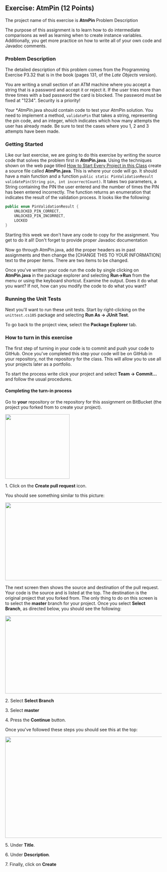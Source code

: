 ## Exercise: AtmPin (12 Points)

The project name of this exercise is **AtmPin** Problem Description

The purpose of this assignment is to learn how to do intermediate comparisons as well as learning when to create instance variables. Additionally, you get more practice on how to write all of your own code and Javadoc comments.

### Problem Description

The detailed description of this problem comes from the Programming Exercise P3.32 that is in the book (pages 131, of the _Late Objects_ version).

You are writing a small section of an ATM machine where you accept a string that is a password and accept it or reject it. If the user tries more than three times with a bad password the card is blocked. The password must be fixed at "1234". Security is a priority!

Your **AtmPin*.java should contain code to test your AtmPin solution. You need to implement a method, `validatePin` that takes a string, representing the pin code, and an integer, which indicates which how many attempts the user has already made. Be sure to test the cases where you 1, 2 and 3 attempts have been made.

### Getting Started

Like our last exercise, we are going to do this exercise by writing the source code that solves the problem first in **AtmPin.java**. Using the techniques shown on the web page titled [How to Start Every Project in this Class](https://github.com/sbcc-cs105-spring2016/HowToStartEveryProject) create a source file called **AtmPin.java**. This is where your code will go. It should have a main function and a function `public static PinValidationResult validatePin(String pin, int incorrectCount)`. It takes two parameters, a String containing the PIN the user entered and the number of times the PIN has been entered incorrectly. The function returns an enumeration that indicates the result of the validation process. It looks like the following:

```java
public enum PinValidationResult {
    UNLOCKED_PIN_CORRECT,
    UNLOCKED_PIN_INCORRECT,
    LOCKED
}
```

Starting this week we don't have any code to copy for the assignment. You get to do it all! Don't forget to provide proper Javadoc documentation

Now go through AtmPin.java, add the proper headers as in past assignments and then change the [CHANGE THIS TO YOUR INFORMATION] text to the proper items. There are two items to be changed.

Once you've written your code run the code by single clicking on **AtmPin.java** in the package explorer and selecting **Run->Run** from the menu or using the keyboard shortcut. Examine the output. Does it do what you want? If not, how can you modify the code to do what you want?

### Running the Unit Tests

Next you'll want to run these unit tests. Start by right-clicking on the `unittest.cs105` package and selecting **Run As -> JUnit Test**. 

To go back to the project view, select the **Package Explorer** tab.

### How to turn in this exercise

The first step of turning in your code is to commit and push your code to GitHub. Once you've completed this step your code will be on GitHub in your repository, not the repository for the class. This will allow you to use all your projects later as a portfolio.

To start the process write click your project and select **Team -> Commit...** and follow the usual procedures.

#### Completing the turn-in process

Go to **your** repository or the repository for this assignment on BitBucket (the project you forked from to create your project).

<img src="https://dl.dropboxusercontent.com/u/7698973/cs105/EX01-HelloWorld/create-pull-request.png" width="207" height="207" />

1\. Click on the **Create pull request** icon. 

You should see something similar to this picture:

<img src="https://dl.dropboxusercontent.com/u/7698973/cs105/EX01-HelloWorld/pull-request-screen-first.png" width="600" height="250" />

The next screen then shows the source and destination of the pull request. Your code is the source and is listed at the top. The destination is the original project that you forked from. The only thing to do on this screen is to select the **master** branch for your project. Once you select **Select Branch**, as directed below, you should see the following:

<img src="https://dl.dropboxusercontent.com/u/7698973/cs105/EX01-HelloWorld/pull-request-master.png" width="600" height="250" />

2\. Select **Select Branch**

3\. Select **master** 

4\. Press the **Continue** button.

Once you've followed these steps you should see this at the top:

<img src="https://dl.dropboxusercontent.com/u/7698973/cs105/EX01-HelloWorld/pull-request-description.png" width="514" height="325" />

5\. Under **Title**.

6\. Under **Description**.

7\. Finally, click on **Create**
